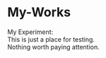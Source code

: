 # My-Works
My Experiment:<br/>
This is just a place for testing.<br/>
Nothing worth paying attention.

